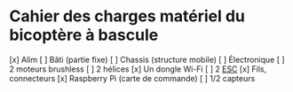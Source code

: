 Cahier des charges matériel du bicoptère à bascule
==================================================

[x] Alim
[ ] Bâti (partie fixe)
[ ] Chassis (structure mobile)
[ ] Électronique
 [ ] 2 moteurs brushless
 [ ] 2 hélices
 [x] Un dongle Wi-Fi
 [ ] 2 [ESC](https://en.wikipedia.org/wiki/Electronic_speed_control)
 [x] Fils, connecteurs
 [x] Raspberry Pi (carte de commande)
 [ ] 1/2 capteurs
